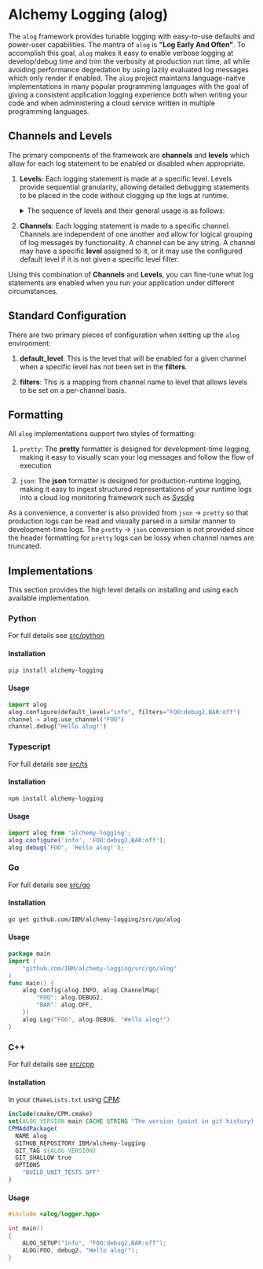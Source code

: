 # Alchemy Logging (alog)
The `alog` framework provides tunable logging with easy-to-use defaults and power-user capabilities. The mantra of `alog` is **"Log Early And Often"**. To accomplish this goal, `alog` makes it easy to enable verbose logging at develop/debug time and trim the verbosity at production run time, all while avoiding performance degredation by using lazily evaluated log messages which only render if enabled. The `alog` project maintains language-naitve implementations in many popular programming languages with the goal of giving a consistent application logging experience both when writing your code and when administering a cloud service written in multiple programming languages.

## Channels and Levels
The primary components of the framework are **channels** and **levels** which allow for each log statement to be enabled or disabled when appropriate.

1. **Levels**: Each logging statement is made at a specific level. Levels provide sequential granularity, allowing detailed debugging statements to be placed in the code without clogging up the logs at runtime.

    <details>
    <summary>
    The sequence of levels and their general usage is as follows:
    </summary>

    1. `off`: Disable the given channel completely
    1. `fatal`: A fatal error has occurred. Any behavior after this statement should be regarded as undefined.
    1. `error`: An unrecoverable error has occurred. Any behavior after this statement should be regarded as undefined unless the error is explicitly handled.
    1. `warning`: A recoverable error condition has come up that the service maintainer should be aware of.
    1. `info`: High-level information that is valuable at runtime under moderate load.
    1. `trace`: Used to log begin/end of functions for debugging code paths.
    1. `debug`: High-level debugging statements such as function parameters.
    1. `debug1`: High-level debugging statements.
    1. `debug2`: Mid-level debugging statements such as computed values.
    1. `debug3`: Low-level debugging statements such as computed values inside loops.
    1. `debug4`: Ultra-low-level debugging statements such as data dumps and/or statements inside multiple nested loops.

    </details>

1. **Channels**: Each logging statement is made to a specific channel. Channels are independent of one another and allow for logical grouping of log messages by functionality. A channel can be any string. A channel may have a specific **level** assigned to it, or it may use the configured default level if it is not given a specific level filter.

Using this combination of **Channels** and **Levels**, you can fine-tune what log statements are enabled when you run your application under different circumstances.

## Standard Configuration
There are two primary pieces of configuration when setting up the `alog` environment:

1. **default_level**: This is the level that will be enabled for a given channel when a specific level has not been set in the **filters**.

1. **filters**: This is a mapping from channel name to level that allows levels to be set on a per-channel basis.

## Formatting
All `alog` implementations support two styles of formatting:

1. `pretty`: The **pretty** formatter is designed for development-time logging, making it easy to visually scan your log messages and follow the flow of execution

1. `json`: The **json** formatter is designed for production-runtime logging, making it easy to ingest structured representations of your runtime logs into a cloud log monitoring framework such as [Sysdig](https://sysdig.com/)

As a convenience, a converter is also provided from `json` -> `pretty` so that production logs can be read and visually parsed in a similar manner to development-time logs. The `pretty` -> `json` conversion is not provided since the header formatting for `pretty` logs can be lossy when channel names are truncated.

## Implementations

This section provides the high level details on installing and using each available implementation.

### Python

For full details see [src/python](src/python/README.md)

#### Installation

```sh
pip install alchemy-logging
```

#### Usage

```py
import alog
alog.configure(default_level="info", filters="FOO:debug2,BAR:off")
channel = alog.use_channel("FOO")
channel.debug("Hello alog!")
```

### Typescript

For full details see [src/ts](src/ts/README.md)

#### Installation

```sh
npm install alchemy-logging
```

#### Usage

```ts
import alog from 'alchemy-logging';
alog.configure('info', 'FOO:debug2,BAR:off');
alog.debug('FOO', 'Hello alog!');
```

### Go

For full details see [src/go](src/go/README.md)

#### Installation

```sh
go get github.com/IBM/alchemy-logging/src/go/alog
```

#### Usage

```go
package main
import (
	"github.com/IBM/alchemy-logging/src/go/alog"
)
func main() {
	alog.Config(alog.INFO, alog.ChannelMap{
		"FOO": alog.DEBUG2,
		"BAR": alog.OFF,
	})
	alog.Log("FOO", alog.DEBUG, "Hello alog!")
}
```

### C++

For full details see [src/cpp](src/cpp/README.md)

#### Installation

In your `CMakeLists.txt` using [CPM](https://github.com/cpm-cmake/CPM.cmake):

```cmake
include(cmake/CPM.cmake)
set(ALOG_VERSION main CACHE STRING "The version (point in git history) of alog to use")
CPMAddPackage(
  NAME alog
  GITHUB_REPOSITORY IBM/alchemy-logging
  GIT_TAG ${ALOG_VERSION}
  GIT_SHALLOW true
  OPTIONS
    "BUILD_UNIT_TESTS OFF"
)
```

#### Usage

```cpp
#include <alog/logger.hpp>

int main()
{
    ALOG_SETUP("info", "FOO:debug2,BAR:off");
    ALOG(FOO, debug2, "Hello alog!");
}
```
